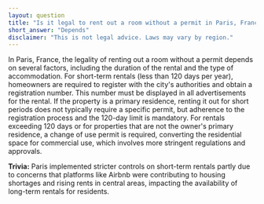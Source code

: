 ```yaml
---
layout: question
title: "Is it legal to rent out a room without a permit in Paris, France?"
short_answer: "Depends"
disclaimer: "This is not legal advice. Laws may vary by region."
---
```


In Paris, France, the legality of renting out a room without a permit depends on several factors, including the duration of the rental and the type of accommodation. For short-term rentals (less than 120 days per year), homeowners are required to register with the city's authorities and obtain a registration number. This number must be displayed in all advertisements for the rental. If the property is a primary residence, renting it out for short periods does not typically require a specific permit, but adherence to the registration process and the 120-day limit is mandatory. For rentals exceeding 120 days or for properties that are not the owner's primary residence, a change of use permit is required, converting the residential space for commercial use, which involves more stringent regulations and approvals.

**Trivia:** Paris implemented stricter controls on short-term rentals partly due to concerns that platforms like Airbnb were contributing to housing shortages and rising rents in central areas, impacting the availability of long-term rentals for residents.
